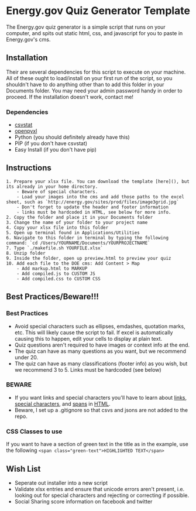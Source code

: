 # Energy.gov Quiz Generator Template
The Energy.gov quiz generator is a simple script that runs on your computer, and spits out static html, css, and javascript for you to paste in Energy.gov's cms. 


## Installation
Their are several dependencies for this script to execute on your machine. All of these ought to load/install on your first run of the script, so you shouldn't have to do anything other than to add this folder in your Documents folder. You may need your admin password handy in order to proceed. If the installation doesn't work, contact me!

### Dependencies 
- [csvstat](https://csvkit.readthedocs.org/en/0.9.1/)
- [openpyxl](https://openpyxl.readthedocs.org/en/latest/)
- Python (you should definitely already have this)
- PIP (if you don't have csvstat)
- Easy Install (if you don't have pip)

## Instructions
	1. Prepare your xlsx file. You can download the template [here](), but its already in your home directory. 
		- Beware of special characters.
		- Load your images into the cms and add those paths to the excel sheet, such as `http://energy.gov/sites/prod/files/image3grid.jpg`
		- Don't forget to update the header and footer information
		- links must be hardcoded in HTML, see below for more info.
	2. Copy the folder and place it in your Documents folder
	3. Change the name of your folder to your project name
	4. Copy your xlsx file into this folder
	5. Open up terminal found in Applications/Utilities
	6. Navigate to this folder in terminal by typing the following command: `cd /Users/YOURNAME/Documents/YOURPROJECTNAME`
	7. Type `./makefile.sh YOURFILE.xlsx`
	8. Unzip folder
	9. Inside the folder, open up preview.html to preview your quiz
	10. Add each file to the DOE cms: Add Content > Map 
		- Add markup.html to MARKUP
		- Add compiled.js to CUSTOM JS
		- Add compiled.css to CUSTOM CSS

## Best Practices/Beware!!!

### Best Practices
- Avoid special characters such as ellipses, emdashes, quotation marks, etc. This will likely cause the script to fail. If excel is automatically causing this to happen, edit your cells to display at plain text. 
- Quiz questions aren't required to have images or context info at the end. 
- The quiz can have as many questions as you want, but we recommend under 20.
- The quiz can have as many classifications (footer info) as you wish, but we recommend 3 to 5. Links must be hardcoded (see below)

### BEWARE
- If you want links and special characters you'll have to learn about [links](http://www.w3schools.com/html/html_links.asp), [special characters](https://www.utexas.edu/learn/html/spchar.html), and [spans](http://www.w3schools.com/tags/tag_span.asp) in [HTML](http://www.codecademy.com/en/tracks/web).
- Beware, I set up a .gitignore so that csvs and jsons are not added to the repo.

### CSS Classes to use 
If you want to have a section of green text in the title as in the example, use the following `<span class="green-text">HIGHLIGHTED TEXT</span>`

## Wish List
- Seperate out installer into a new script
- Validate xlsx entries and ensure that unicode errors aren't present, i.e. looking out for special characters and rejecting or correcting if possible. 
- Social Sharing score information on facebook and twitter